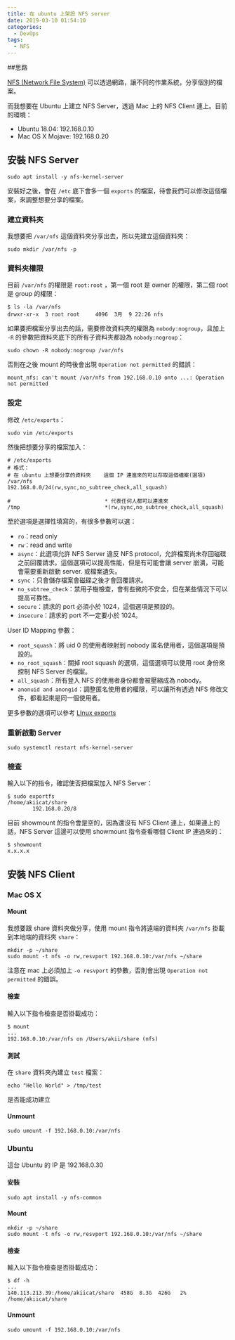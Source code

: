 ```yaml
---
title: 在 ubuntu 上架設 NFS server
date: 2019-03-10 01:54:10
categories:
  - DevOps
tags:
  - NFS
---
```



##思路

[NFS (Network File System)](https://en.wikipedia.org/wiki/Network_File_System) 可以透過網路，讓不同的作業系統，分享個別的檔案。

而我想要在 Ubuntu 上建立 NFS Server，透過 Mac 上的 NFS Client 連上。目前的環境：

- Ubuntu 18.04: 192.168.0.10
- Mac OS X Mojave: 192.168.0.20

## 安裝 NFS Server

```shell
sudo apt install -y nfs-kernel-server
```

安裝好之後，會在 `/etc` 底下會多一個 `exports` 的檔案，待會我們可以修改這個檔案，來調整想要分享的檔案。

### 建立資料夾

我想要把 `/var/nfs` 這個資料夾分享出去，所以先建立這個資料夾：

```shell
sudo mkdir /var/nfs -p
```

### 資料夾權限

目前 `/var/nfs` 的權限是 `root:root` ，第一個 root 是 owner 的權限，第二個 root 是 group 的權限：

```shell
$ ls -la /var/nfs
drwxr-xr-x  3 root root     4096  3月  9 22:26 nfs
```

如果要把檔案分享出去的話，需要修改資料夾的權限為 `nobody:nogroup`，且加上 `-R` 的參數把資料夾底下的所有子資料夾都設為 `nobody:nogroup`：

```shell
sudo chown -R nobody:nogroup /var/nfs
```

否則在之後 mount 的時後會出現 `Operation not permitted` 的錯誤：

```shell
mount_nfs: can't mount /var/nfs from 192.168.0.10 onto ...: Operation not permitted
```

### 設定

修改 `/etc/exports`：

```shell
sudo vim /etc/exports
```

然後把想要分享的檔案加入：

```shell
# /etc/exports
# 格式：
# 在 ubuntu 上想要分享的資料夾    這個 IP 連進來的可以存取這個檔案(選項)
/var/nfs                       192.168.0.0/24(rw,sync,no_subtree_check,all_squash)

#                              * 代表任何人都可以連進來
/tmp                           *(rw,sync,no_subtree_check,all_squash)
```

至於選項是選擇性填寫的，有很多參數可以選：

- `ro`：read only
- `rw`：read and write
- `async`：此選項允許 NFS Server 違反 NFS protocol，允許檔案尚未存回磁碟之前回覆請求。這個選項可以提高性能，但是有可能會讓 server 崩潰，可能會需要重新啟動 server. 或檔案遺失。
- `sync`：只會儲存檔案會磁碟之後才會回覆請求。
- `no_subtree_check`：禁用子樹檢查，會有些微的不安全，但在某些情況下可以提高可靠性。
- `secure`：請求的 port 必須小於 1024，這個選項是預設的。
- `insecure`：請求的 port 不一定要小於 1024。

User ID Mapping 參數：

- `root_squash`：將 uid 0 的使用者映射到 nobody 匿名使用者，這個選項是預設的。
- `no_root_squash`：關掉 root squash 的選項，這個選項可以使用 root 身份來控制 NFS Server 的檔案。
- `all_squash`：所有登入 NFS 的使用者身份都會被壓縮成為 nobody。
- `anonuid and anongid`：調整匿名使用者的權限，可以讓所有透過 NFS 修改文件，都看起來是同一個使用者。

更多參數的選項可以參考 [LInux exports](https://linux.die.net/man/5/exports)

### 重新啟動 Server

```shell
sudo systemctl restart nfs-kernel-server
```

### 檢查

輸入以下的指令，確認使否把檔案加入 NFS Server：

```shell
$ sudo exportfs 
/home/akiicat/share
		192.168.0.20/8
```

目前 showmount 的指令會是空的，因為還沒有 NFS Client 連上，如果連上的話，NFS Server 這邊可以使用 showmount 指令查看哪個 Client IP 連過來的：

```shell
$ showmount
x.x.x.x
```

## 安裝 NFS Client

### Mac OS X

#### Mount

我想要跟 share 資料夾做分享，使用 mount 指令將遠端的資料夾 `/var/nfs` 掛載到本地端的資料夾 `share`：

```shell
mkdir -p ~/share
sudo mount -t nfs -o rw,resvport 192.168.0.10:/var/nfs ~/share
```

 注意在 mac 上必須加上 `-o resvport` 的參數，否則會出現 `Operation not permitted` 的錯誤。

#### 檢查

輸入以下指令檢查是否掛載成功：

```shell
$ mount
...
192.168.0.10:/var/nfs on /Users/akii/share (nfs)
```

#### 測試

在 `share` 資料夾內建立 `test` 檔案：

```shell
echo "Hello World" > /tmp/test
```

是否能成功建立

#### Unmount

```shell
sudo umount -f 192.168.0.10:/var/nfs
```

### Ubuntu

這台 Ubuntu 的 IP 是 192.168.0.30

#### 安裝

```shell
sudo apt install -y nfs-common
```

#### Mount

```shell
mkdir -p ~/share
sudo mount -t nfs -o rw,resvport 192.168.0.10:/var/nfs ~/share
```

#### 檢查

輸入以下指令檢查是否掛載成功：

```shell
$ df -h
...
140.113.213.39:/home/akiicat/share  458G  8.3G  426G   2% /home/akiicat/share
```

#### Unmount

```shell
sudo umount -f 192.168.0.10:/var/nfs
```

